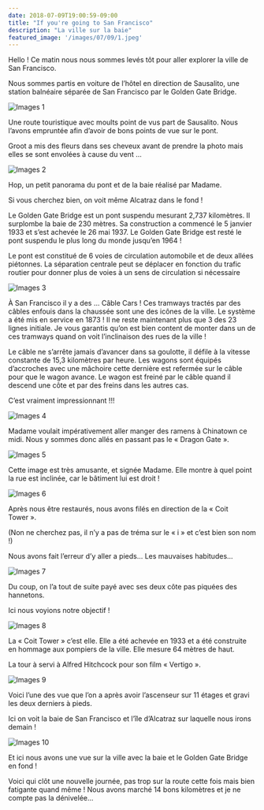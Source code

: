 ```yaml
---
date: 2018-07-09T19:00:59-09:00
title: "If you're going to San Francisco"
description: "La ville sur la baie"
featured_image: '/images/07/09/1.jpeg'
---
```


Hello ! Ce matin nous nous sommes levés tôt pour aller explorer la ville de San Francisco. 

Nous sommes partis en voiture de l’hôtel en direction de Sausalito, une station balnéaire séparée de San Francisco par le Golden Gate Bridge. 

![Images 1](/images/07/09/1.jpeg)

Une route touristique avec moults point de vus part de Sausalito. Nous l’avons empruntée afin d’avoir de bons points de vue sur le pont. 

Groot a mis des fleurs dans ses cheveux avant de prendre la photo mais elles se sont envolées à cause du vent ...

![Images 2](/images/07/09/2.jpeg)

Hop, un petit panorama du pont et de la baie réalisé par Madame. 

Si vous cherchez bien, on voit même Alcatraz dans le fond !

Le Golden Gate Bridge est un pont suspendu mesurant 2,737 kilomètres. Il surplombe la baie de 230 mètres. Sa construction a commencé le 5 janvier 1933 et s’est achevée le 26 mai 1937. Le Golden Gate Bridge est resté le pont suspendu le plus long du monde jusqu’en 1964 !

Le pont est constitué de 6 voies de circulation automobile et de deux allées piétonnes. La séparation centrale peut se déplacer en fonction du trafic routier pour donner plus de voies à un sens de circulation si nécessaire 

![Images 3](/images/07/09/3.jpeg)

À San Francisco il y a des ... Câble Cars ! Ces tramways tractés par des câbles enfouis dans la chaussée sont une des icônes de la ville. Le système a été mis en service en 1873 ! Il ne reste maintenant plus que 3 des 23 lignes initiale. Je vous garantis qu’on est bien content de monter dans un de ces tramways quand on voit l’inclinaison des rues de la ville !

Le câble ne s’arrête jamais d’avancer dans sa goulotte, il défile à la vitesse constante de 15,3 kilomètres par heure. Les wagons sont équipés d’accroches avec une mâchoire cette dernière est refermée sur le câble pour que le wagon avance. Le wagon est freiné par le câble quand il descend une côte et par des freins dans les autres cas. 

C’est vraiment impressionnant !!!

![Images 4](/images/07/09/4.jpeg)

Madame voulait impérativement aller manger des ramens à Chinatown ce midi. Nous y sommes donc allés en passant pas le « Dragon Gate ». 

![Images 5](/images/07/09/5.jpeg)

Cette image est très amusante, et signée Madame. Elle montre à quel point la rue est inclinée, car le bâtiment lui est droit !

![Images 6](/images/07/09/6.jpeg)

Après nous être restaurés, nous avons filés en direction de la « Coit Tower ». 

(Non ne cherchez pas, il n’y a pas de tréma sur le « i » et c’est bien son nom !)

Nous avons fait l’erreur d’y aller a pieds... Les mauvaises habitudes...

![Images 7](/images/07/09/7.jpeg)

Du coup, on l’a tout de suite payé avec ses deux côte pas piquées des hannetons. 

Ici nous voyions notre objectif !

![Images 8](/images/07/09/8.jpeg)

La « Coit Tower » c’est elle. Elle a été achevée en 1933 et a été construite en hommage aux pompiers de la ville. Elle mesure 64 mètres de haut. 

La tour à servi à Alfred Hitchcock pour son film « Vertigo ». 

![Images 9](/images/07/09/9.jpeg)

Voici l’une des vue que l’on a après avoir l’ascenseur sur 11 étages et gravi les deux derniers à pieds. 

Ici on voit la baie de San Francisco et l’île d’Alcatraz sur laquelle nous irons demain !

![Images 10](/images/07/09/10.jpeg)

Et ici nous avons une vue sur la ville avec la baie et le Golden Gate Bridge en fond !

Voici qui clôt une nouvelle journée, pas trop sur la route cette fois mais bien fatigante quand même ! Nous avons marché 14 bons kilomètres et je ne compte pas la dénivelée...